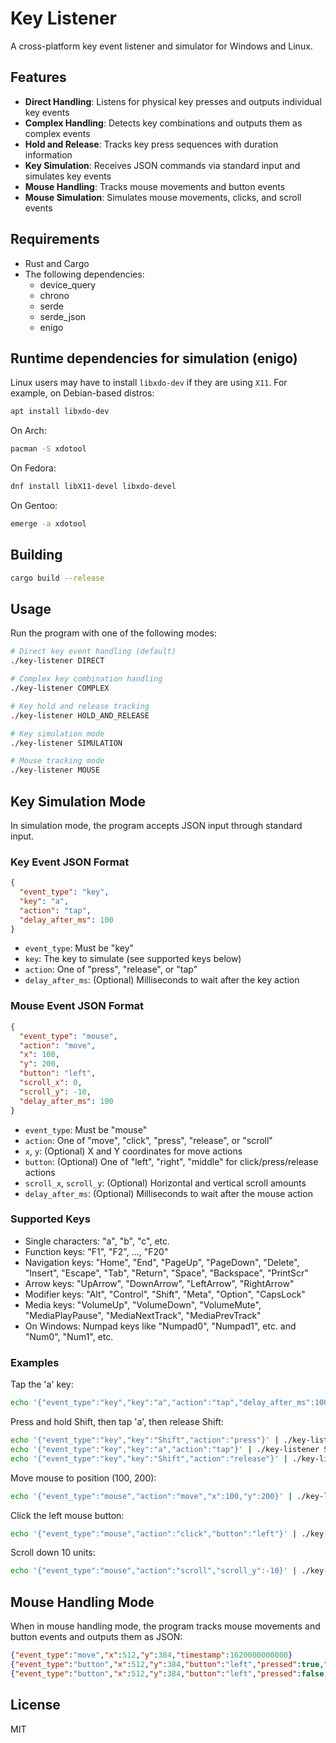 # Key Listener

A cross-platform key event listener and simulator for Windows and Linux.

## Features

- **Direct Handling**: Listens for physical key presses and outputs individual key events
- **Complex Handling**: Detects key combinations and outputs them as complex events
- **Hold and Release**: Tracks key press sequences with duration information
- **Key Simulation**: Receives JSON commands via standard input and simulates key events
- **Mouse Handling**: Tracks mouse movements and button events
- **Mouse Simulation**: Simulates mouse movements, clicks, and scroll events

## Requirements

- Rust and Cargo
- The following dependencies:
  - device_query
  - chrono
  - serde
  - serde_json
  - enigo

## Runtime dependencies for simulation (enigo)

Linux users may have to install `libxdo-dev` if they are using `X11`. For example, on Debian-based distros:

```Bash
apt install libxdo-dev
```

On Arch:

```Bash
pacman -S xdotool
```

On Fedora:

```Bash
dnf install libX11-devel libxdo-devel
```

On Gentoo:

```Bash
emerge -a xdotool
```

## Building

```bash
cargo build --release
```

## Usage

Run the program with one of the following modes:

```bash
# Direct key event handling (default)
./key-listener DIRECT

# Complex key combination handling
./key-listener COMPLEX

# Key hold and release tracking
./key-listener HOLD_AND_RELEASE

# Key simulation mode
./key-listener SIMULATION

# Mouse tracking mode
./key-listener MOUSE
```

## Key Simulation Mode

In simulation mode, the program accepts JSON input through standard input.

### Key Event JSON Format

```json
{
  "event_type": "key",
  "key": "a",
  "action": "tap",
  "delay_after_ms": 100
}
```

- `event_type`: Must be "key"
- `key`: The key to simulate (see supported keys below)
- `action`: One of "press", "release", or "tap"
- `delay_after_ms`: (Optional) Milliseconds to wait after the key action

### Mouse Event JSON Format

```json
{
  "event_type": "mouse",
  "action": "move",
  "x": 100,
  "y": 200,
  "button": "left",
  "scroll_x": 0,
  "scroll_y": -10,
  "delay_after_ms": 100
}
```

- `event_type`: Must be "mouse"
- `action`: One of "move", "click", "press", "release", or "scroll"
- `x`, `y`: (Optional) X and Y coordinates for move actions
- `button`: (Optional) One of "left", "right", "middle" for click/press/release actions
- `scroll_x`, `scroll_y`: (Optional) Horizontal and vertical scroll amounts
- `delay_after_ms`: (Optional) Milliseconds to wait after the mouse action

### Supported Keys

- Single characters: "a", "b", "c", etc.
- Function keys: "F1", "F2", ..., "F20"
- Navigation keys: "Home", "End", "PageUp", "PageDown", "Delete", "Insert", "Escape", "Tab", "Return", "Space", "Backspace", "PrintScr"
- Arrow keys: "UpArrow", "DownArrow", "LeftArrow", "RightArrow"
- Modifier keys: "Alt", "Control", "Shift", "Meta", "Option", "CapsLock"
- Media keys: "VolumeUp", "VolumeDown", "VolumeMute", "MediaPlayPause", "MediaNextTrack", "MediaPrevTrack"
- On Windows: Numpad keys like "Numpad0", "Numpad1", etc. and "Num0", "Num1", etc.

### Examples

Tap the 'a' key:
```bash
echo '{"event_type":"key","key":"a","action":"tap","delay_after_ms":100}' | ./key-listener SIMULATION
```

Press and hold Shift, then tap 'a', then release Shift:
```bash
echo '{"event_type":"key","key":"Shift","action":"press"}' | ./key-listener SIMULATION
echo '{"event_type":"key","key":"a","action":"tap"}' | ./key-listener SIMULATION
echo '{"event_type":"key","key":"Shift","action":"release"}' | ./key-listener SIMULATION
```

Move mouse to position (100, 200):
```bash
echo '{"event_type":"mouse","action":"move","x":100,"y":200}' | ./key-listener SIMULATION
```

Click the left mouse button:
```bash
echo '{"event_type":"mouse","action":"click","button":"left"}' | ./key-listener SIMULATION
```

Scroll down 10 units:
```bash
echo '{"event_type":"mouse","action":"scroll","scroll_y":-10}' | ./key-listener SIMULATION
```

## Mouse Handling Mode

When in mouse handling mode, the program tracks mouse movements and button events and outputs them as JSON:

```json
{"event_type":"move","x":512,"y":384,"timestamp":1620000000000}
{"event_type":"button","x":512,"y":384,"button":"left","pressed":true,"timestamp":1620000000100}
{"event_type":"button","x":512,"y":384,"button":"left","pressed":false,"timestamp":1620000000200}
```

## License

MIT
